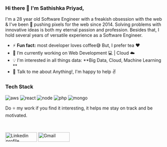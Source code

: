 ### Hi there 👋 I'm Sathishka Priyad,

I'm a 28 year old Software Engineer with a freakish obsession with the web & I've been 🚀 pushing pixels for the web since 2014. Solving problems with innovative ideas is both my eternal passion and profession. Besides that, I hold several years of versatile experience as a Software Engineer.


- ⚡ **Fun fact:** most developer loves coffee😅 But, I prefer tea ❤️
- 🔭 I’m currently working on Web Development 💻 | Cloud ☁️
- :bulb: I'm interested in all things data: **Big Data, Cloud, Machine Learning **
- 💬 Talk to me about Anything!, I'm happy to help ✌️

### Tech Stack

<p align="left">
	<img title="aws" src="https://spriyad.com/wp-content/uploads/2021/06/T20.png"  />
	<img title="react" src="https://spriyad.com/wp-content/uploads/2021/06/react.png"  />
	<img title="node" src="https://spriyad.com/wp-content/uploads/2021/06/T28.png" />
	<img title="php" src="https://spriyad.com/wp-content/uploads/2021/06/T13.png"/>
	<img title="mongo" src="https://spriyad.com/wp-content/uploads/2021/06/T8.png" />
</p>
    
   Do :star: my work if you find it interesting, it helps me stay on track and be motivated.
   
<br>
<p >
    <a href="https://www.linkedin.com/in/sathishka-priyad/"><img alt="Linkedin profile" title="Linkedin" src="https://raw.githubusercontent.com/Thomas-George-T/Thomas-George-T/master/assets/linkedin.svg" width="100" height="30" /></a>
    <a href="mailto:spriyad.info@gmail.com"><img alt="Gmail" src="https://raw.githubusercontent.com/Thomas-George-T/Thomas-George-T/master/assets/google-gmail.svg" title="Email" width="100" height="30" /></a>

</p>
    
 <!--![Sathishka's github stats](https://github-readme-stats.vercel.app/api?username=sathishkapriyad&show_icons=true&theme=dark)-->
